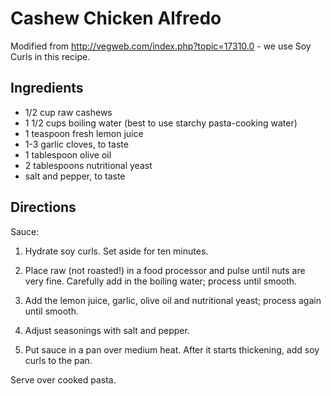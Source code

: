 Cashew Chicken Alfredo
======================

Modified from http://vegweb.com/index.php?topic=17310.0 - we use Soy Curls in
this recipe.

Ingredients
-----------
* 1/2 cup raw cashews
* 1 1/2 cups boiling water (best to use starchy pasta-cooking water)
* 1 teaspoon fresh lemon juice
* 1-3 garlic cloves, to taste
* 1 tablespoon olive oil
* 2 tablespoons nutritional yeast
* salt and pepper, to taste

Directions
----------

Sauce:

1. Hydrate soy curls.  Set aside for ten minutes.

2. Place raw (not roasted!) in a food processor and pulse until nuts are very
fine. Carefully add in the boiling water; process until smooth.

3. Add the lemon juice, garlic, olive oil and nutritional yeast; process again
until smooth. 

4. Adjust seasonings with salt and pepper.

5. Put sauce in a pan over medium heat.  After it starts thickening, add soy
curls to the pan.

Serve over cooked pasta.
